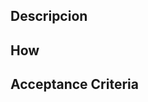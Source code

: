 <!-- Use good naming in the title above https://terem.tech/naming-guide-for-task-bug-and-user-story-titles/ -->
## Descripcion
<!-- Describe the necesity in detail -->
<!-- Use this structure -->
<!-- As <a/an> <actor/user/role> -->

<!-- I <want/need> to <necessity descripion> -->

<!-- <because / to> <objective/why description> -->

## How
<!-- Decribe technically all the steps, information and related modules on how to do the changes for issue completion -->
<!-- Data Source and Related modules -->

<!-- Wireframe, mock, response, request or another type of data display or i/o-->

<!-- Error handling description -->

<!-- Code/Feature owner -->

## Acceptance Criteria
<!-- A checklist of the tests / review actions needed to call the issue completed -->
<!-- - [ ] The endpoint should return name and last name and will be tested on postman -->
<!-- - [ ] The view should display a graph with sales info -->
